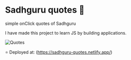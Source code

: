 # Sadhguru quotes 🧘

simple onClick quotes of Sadhguru

I have made this project to learn JS by building applications.

![Quotes](https://cdn.glitch.global/469c45d3-6cd5-4097-831b-bdd0fb5d41b7/sadh.png?v=1699016633882)



⭐ Deployed at: (<https://sadhguru-quotes.netlify.app/>)
